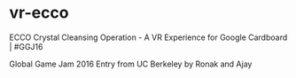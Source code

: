 # vr-ecco
ECCO Crystal Cleansing Operation - A VR Experience for Google Cardboard | #GGJ16

Global Game Jam 2016 Entry from UC Berkeley by Ronak and Ajay
